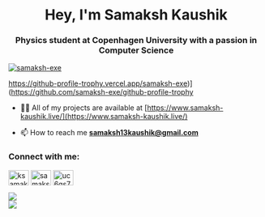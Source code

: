 <h1 align="center">Hey, I'm Samaksh Kaushik</h1>
<h3 align="center">Physics student at Copenhagen University with a passion in Computer Science</h3>


<p align="left"> <a href="https://github.com/ryo-ma/github-profile-trophy"><img src="https://github-profile-trophy.vercel.app/?username=samaksh-exe" alt="samaksh-exe" /></a> </p>

https://github-profile-trophy.vercel.app/samaksh-exe)](https://github.com/samaksh-exe/github-profile-trophy

- 👨‍💻 All of my projects are available at [https://www.samaksh-kaushik.live/](https://www.samaksh-kaushik.live/)

- 📫 How to reach me **samaksh13kaushik@gmail.com**

<h3 align="left">Connect with me:</h3>
<p align="left">
<a href="https://twitter.com/ksamaksh" target="blank"><img align="center" src="https://raw.githubusercontent.com/rahuldkjain/github-profile-readme-generator/master/src/images/icons/Social/twitter.svg" alt="ksamaksh" height="30" width="40" /></a>
<a href="https://linkedin.com/in/samaksh kaushik" target="blank"><img align="center" src="https://raw.githubusercontent.com/rahuldkjain/github-profile-readme-generator/master/src/images/icons/Social/linked-in-alt.svg" alt="samaksh kaushik" height="30" width="40" /></a>
<a href="https://www.youtube.com/c/uc6gs79b0vs_3k1vjyxeteka" target="blank"><img align="center" src="https://raw.githubusercontent.com/rahuldkjain/github-profile-readme-generator/master/src/images/icons/Social/youtube.svg" alt="uc6gs79b0vs_3k1vjyxeteka" height="30" width="40" /></a>
</p>

![](https://github-readme-stats.vercel.app/api?username=samaksh-exe&theme=dark&hide_border=false&include_all_commits=false&count_private=false)<br/>
![](https://github-readme-streak-stats.herokuapp.com/?user=samaksh-exe&theme=dark&hide_border=false)<br/>

